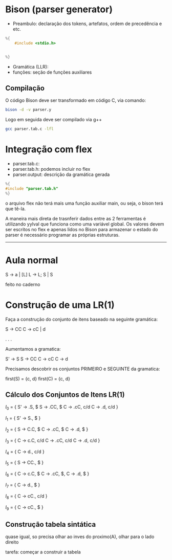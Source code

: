 # Bison (parser generator)

- Preambulo: declaração dos tokens, artefatos, ordem de precedência e etc.
```c
%{
    #include <stdio.h>


%}
```
- Gramática (LLR):
 - funções: seção de funções auxiliares

## Compilação

O código Bison deve ser transformado em código C, via comando:

```sh
bison -d -v parser.y
```

Logo em seguida deve ser compilado via g++ 

```sh
gcc parser.tab.c -lfl 
```

# Integração com flex

- parser.tab.c:
- parser.tab.h: podemos incluir no flex
- parser.output: descrição da gramática gerada

```c 
%{
#include "parser.tab.h"
%}

```

o arquivo flex não terá mais uma função auxiliar main, ou seja, o bison terá que tê-la.

A maneira mais direta de trasnferir dados entre as 2 ferramentas é utilizando yylval que funciona como uma variável global. Os valores devem ser escritos no flex e apenas lidos no Bison para armazenar o estado do parser é necessário programar as próprias estruturas.

---
# Aula normal

S -> a | \[L\]
L -> L; S | S

feito no caderno

# Construção de uma LR(1)

Faça a construção do conjunto de itens baseado na seguinte gramática:

S -> CC 
C -> cC | d 

.
.
.

Aumentamos a gramatica:

S' -> S
S -> CC 
C -> cC
C -> d

Precisamos descobrir os conjuntos PRIMEIRO e SEGUINTE da gramatica:

first(S) = {c, d}
first(C) = {c, d}

## Cálculo dos Conjuntos de Itens LR(1)

$I_0$ = {
    S' -> .S, \$
    S -> .CC, \$
    C -> .cC, c/d 
    C -> .d, c/d
}

$I_1$ = {
    S' -> S., $
}

$I_2$ = {
    S -> C.C, \$
    C -> .cC, \$
    C -> .d, \$
}

$I_3$ = {
    C -> c.C, c/d
    C -> .cC, c/d
    C -> .d, c/d
}

$I_4$ = {
    C -> d., c/d
}

$I_5$ = {
    S -> CC., \$
}

$I_6$ = {
    C -> c.C, \$
    C -> .cC, \$, 
    C -> .d, \$
}

$I_7$ = {
    C -> d., \$
}

$I_8$ = {
    C -> cC., c/d
}

$I_9$ = {
    C -> cC., \$
}

## Construção tabela sintática
quase igual, so precisa olhar ao inves do proximo(A), olhar para o lado direito 

tarefa: começar a construir a tabela 
